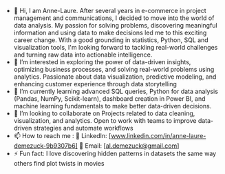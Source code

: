 - 👋 Hi, I am Anne-Laure. After several years in e-commerce in project management and communications, I decided to move into the world of data analysis. My passion for solving problems, discovering meaningful information and using data to make decisions led me to this exciting career change. With a good grounding in statistics, Python, SQL and visualization tools, I'm looking forward to tackling real-world challenges and turning raw data into actionable intelligence.
- 👀 I’m interested in exploring the power of data-driven insights, optimizing business processes, and solving real-world problems using analytics. Passionate about data visualization, predictive modeling, and enhancing customer experience through data storytelling
- 🌱 I’m currently learning advanced SQL queries, Python for data analysis (Pandas, NumPy, Scikit-learn), dashboard creation in Power BI, and machine learning fundamentals to make better data-driven decisions.
- 🤝 I’m looking to collaborate on Projects related to data cleaning, visualization, and analytics. Open to work with teams to improve data-driven strategies and automate workflows
- 📫 How to reach me :
  💼 LinkedIn: [www.linkedin.com/in/anne-laure-demezuck-9b9307b6]
  📧 Email: [al.demezuck@gmail.com]
- ⚡ Fun fact: I love discovering hidden patterns in datasets the same way others find plot twists in movies

<!---
Anouchka999/Anouchka999 is a ✨ special ✨ repository because its `README.md` (this file) appears on your GitHub profile.
You can click the Preview link to take a look at your changes.
--->
